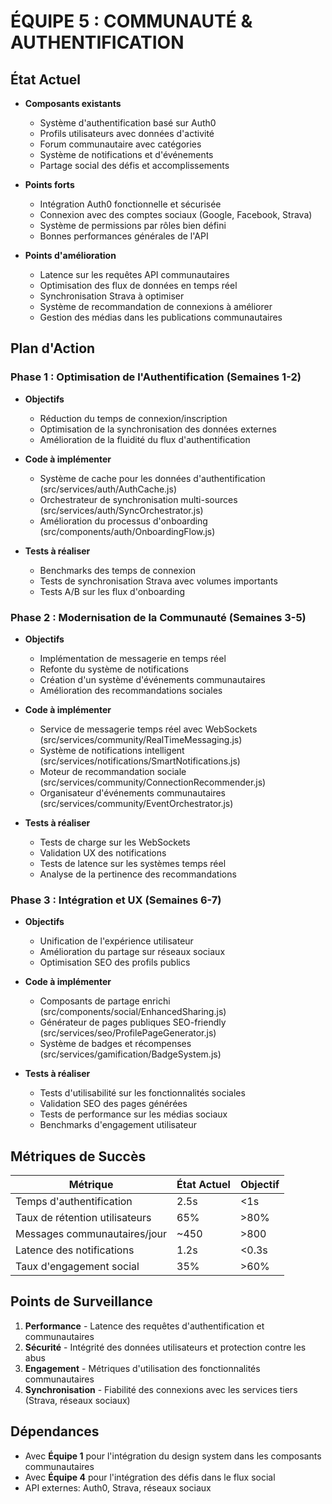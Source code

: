 # ÉQUIPE 5 : COMMUNAUTÉ & AUTHENTIFICATION

## État Actuel
- **Composants existants**
  - Système d'authentification basé sur Auth0
  - Profils utilisateurs avec données d'activité
  - Forum communautaire avec catégories
  - Système de notifications et d'événements
  - Partage social des défis et accomplissements

- **Points forts**
  - Intégration Auth0 fonctionnelle et sécurisée
  - Connexion avec des comptes sociaux (Google, Facebook, Strava)
  - Système de permissions par rôles bien défini
  - Bonnes performances générales de l'API

- **Points d'amélioration**
  - Latence sur les requêtes API communautaires
  - Optimisation des flux de données en temps réel
  - Synchronisation Strava à optimiser
  - Système de recommandation de connexions à améliorer
  - Gestion des médias dans les publications communautaires

## Plan d'Action
### Phase 1 : Optimisation de l'Authentification (Semaines 1-2)
- **Objectifs**
  - Réduction du temps de connexion/inscription
  - Optimisation de la synchronisation des données externes
  - Amélioration de la fluidité du flux d'authentification

- **Code à implémenter**
  - Système de cache pour les données d'authentification (src/services/auth/AuthCache.js)
  - Orchestrateur de synchronisation multi-sources (src/services/auth/SyncOrchestrator.js)
  - Amélioration du processus d'onboarding (src/components/auth/OnboardingFlow.js)

- **Tests à réaliser**
  - Benchmarks des temps de connexion
  - Tests de synchronisation Strava avec volumes importants
  - Tests A/B sur les flux d'onboarding

### Phase 2 : Modernisation de la Communauté (Semaines 3-5)
- **Objectifs**
  - Implémentation de messagerie en temps réel
  - Refonte du système de notifications
  - Création d'un système d'événements communautaires
  - Amélioration des recommandations sociales

- **Code à implémenter**
  - Service de messagerie temps réel avec WebSockets (src/services/community/RealTimeMessaging.js)
  - Système de notifications intelligent (src/services/notifications/SmartNotifications.js)
  - Moteur de recommandation sociale (src/services/community/ConnectionRecommender.js)
  - Organisateur d'événements communautaires (src/services/community/EventOrchestrator.js)

- **Tests à réaliser**
  - Tests de charge sur les WebSockets
  - Validation UX des notifications
  - Tests de latence sur les systèmes temps réel
  - Analyse de la pertinence des recommandations

### Phase 3 : Intégration et UX (Semaines 6-7)
- **Objectifs**
  - Unification de l'expérience utilisateur
  - Amélioration du partage sur réseaux sociaux
  - Optimisation SEO des profils publics

- **Code à implémenter**
  - Composants de partage enrichi (src/components/social/EnhancedSharing.js)
  - Générateur de pages publiques SEO-friendly (src/services/seo/ProfilePageGenerator.js)
  - Système de badges et récompenses (src/services/gamification/BadgeSystem.js)

- **Tests à réaliser**
  - Tests d'utilisabilité sur les fonctionnalités sociales
  - Validation SEO des pages générées
  - Tests de performance sur les médias sociaux
  - Benchmarks d'engagement utilisateur

## Métriques de Succès
| Métrique | État Actuel | Objectif |
|----------|-------------|----------|
| Temps d'authentification | 2.5s | <1s |
| Taux de rétention utilisateurs | 65% | >80% |
| Messages communautaires/jour | ~450 | >800 |
| Latence des notifications | 1.2s | <0.3s |
| Taux d'engagement social | 35% | >60% |

## Points de Surveillance
1. **Performance** - Latence des requêtes d'authentification et communautaires
2. **Sécurité** - Intégrité des données utilisateurs et protection contre les abus
3. **Engagement** - Métriques d'utilisation des fonctionnalités communautaires
4. **Synchronisation** - Fiabilité des connexions avec les services tiers (Strava, réseaux sociaux)

## Dépendances
- Avec **Équipe 1** pour l'intégration du design system dans les composants communautaires
- Avec **Équipe 4** pour l'intégration des défis dans le flux social
- API externes: Auth0, Strava, réseaux sociaux
